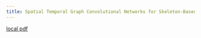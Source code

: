 ```yaml
---
title: Spatial Temporal Graph Convolutional Networks for Skeleton-Based Action Recognition
---
```


[local pdf](../../../pdfs/Spatial%20Temporal%20Graph%20Convolutional%20Networks%20for%20Skeleton-Based%20Action%20Recognition.pdf)
